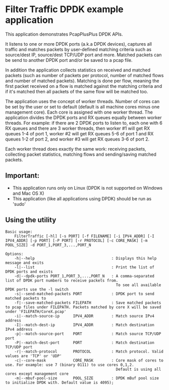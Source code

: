 Filter Traffic DPDK example application
=======================================

This application demonstrates PcapPlusPlus DPDK APIs.

It listens to one or more DPDK ports (a.k.a DPDK devices), captures all traffic and matches packets by user-defined matching criteria such as source/dest IP, source/dest TCP/UDP port and more.
Matched packets can be send to another DPDK port and/or be saved to a pcap file.

In addition the application collects statistics on received and matched packets (such as number of packets per protocol, number of matched flows and number of matched packets).
Matching is done per flow, meaning the first packet received on a flow is matched against the matching criteria and if it's matched then all packets of the same flow will be matched too.


The application uses the concept of worker threads. Number of cores can be set by the user or set to default (default is all machine cores minus one management core).
Each core is assigned with one worker thread. The application divides the DPDK ports and RX queues equally between worker threads.
For example: if there are 2 DPDK ports to listen to, each one with 6 RX queues and there are 3 worker threads, then worker #1 will get RX queues 1-4 of port 1, worker #2 will get RX queues 5-6 of port 1
and RX queues 1-2 of port 2, and worker #3 will get RX queues 3-6 of port 2.

Each worker thread does exactly the same work: receiving packets, collecting packet statistics, matching flows and sending/saving matched packets.

Important:
----------
- This application runs only on Linux (DPDK is not supported on Windows and Mac OS X)
- This application (like all applications using DPDK) should be run as 'sudo'


Using the utility
-----------------
	Basic usage:
		FilterTraffic [-hl] [-s PORT] [-f FILENAME] [-i IPV4_ADDR] [-I IPV4_ADDR] [-p PORT] [-P PORT] [-r PROTOCOL] [-c CORE_MASK] [-m POOL_SIZE] -d PORT_1,PORT_3,...,PORT_N

	Options:
	    -h|--help                                  : Displays this help message and exits
	    -l|--list                                  : Print the list of DPDK ports and exists
	    -d|--dpdk-ports PORT_1,PORT_3,...,PORT_N   : A comma-separated list of DPDK port numbers to receive packets from.
	                                                 To see all available DPDK ports use the -l switch
	    -s|--send-matched-packets PORT             : DPDK port to send matched packets to
	    -f|--save-matched-packets FILEPATH         : Save matched packets to pcap files under FILEPATH. Packets matched by core X will be saved under 'FILEPATH/CoreX.pcap'
	    -i|--match-source-ip      IPV4_ADDR        : Match source IPv4 address
	    -I|--match-dest-ip        IPV4_ADDR        : Match destination IPv4 address
	    -p|--match-source-port    PORT             : Match source TCP/UDP port
	    -P|--match-dest-port      PORT             : Match destination TCP/UDP port
	    -r|--match-protocol       PROTOCOL         : Match protocol. Valid values are 'TCP' or 'UDP'
	    -c|--core-mask            CORE_MASK        : Core mask of cores to use. For example: use 7 (binary 0111) to use cores 0,1,2.
	                                                 Default is using all cores except management core
	    -m|--mbuf-pool-size       POOL_SIZE        : DPDK mBuf pool size to initialize DPDK with. Default value is 4095);
